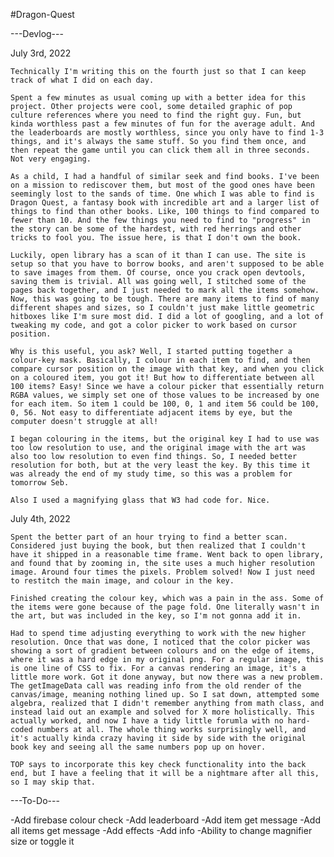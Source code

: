 #Dragon-Quest

---Devlog---

July 3rd, 2022

    Technically I'm writing this on the fourth just so that I can keep track of what I did on each day. 

    Spent a few minutes as usual coming up with a better idea for this project. Other projects were cool, some detailed graphic of pop culture references where you need to find the right guy. Fun, but kinda worthless past a few minutes of fun for the average adult. And the leaderboards are mostly worthless, since you only have to find 1-3 things, and it's always the same stuff. So you find them once, and then repeat the game until you can click them all in three seconds. Not very engaging.

    As a child, I had a handful of similar seek and find books. I've been on a mission to rediscover them, but most of the good ones have been seemingly lost to the sands of time. One which I was able to find is Dragon Quest, a fantasy book with incredible art and a larger list of things to find than other books. Like, 100 things to find compared to fewer than 10. And the few things you need to find to "progress" in the story can be some of the hardest, with red herrings and other tricks to fool you. The issue here, is that I don't own the book.

    Luckily, open library has a scan of it than I can use. The site is setup so that you have to borrow books, and aren't supposed to be able to save images from them. Of course, once you crack open devtools, saving them is trivial. All was going well, I stitched some of the pages back together, and I just needed to mark all the items somehow. Now, this was going to be tough. There are many items to find of many different shapes and sizes, so I couldn't just make little geometric hitboxes like I'm sure most did. I did a lot of googling, and a lot of tweaking my code, and got a color picker to work based on cursor position. 

    Why is this useful, you ask? Well, I started putting together a colour-key mask. Basically, I colour in each item to find, and then compare cursor position on the image with that key, and when you click on a coloured item, you got it! But how to differentiate between all 100 items? Easy! Since we have a colour picker that essentially return RGBA values, we simply set one of those values to be increased by one for each item. So item 1 could be 100, 0, 1 and item 56 could be 100, 0, 56. Not easy to differentiate adjacent items by eye, but the computer doesn't struggle at all!

    I began colouring in the items, but the original key I had to use was too low resolution to use, and the original image with the art was also too low resolution to even find things. So, I needed better resolution for both, but at the very least the key. By this time it was already the end of my study time, so this was a problem for tomorrow Seb.

    Also I used a magnifying glass that W3 had code for. Nice.

July 4th, 2022

    Spent the better part of an hour trying to find a better scan. Considered just buying the book, but then realized that I couldn't have it shipped in a reasonable time frame. Went back to open library, and found that by zooming in, the site uses a much higher resolution image. Around four times the pixels. Problem solved! Now I just need to restitch the main image, and colour in the key.

    Finished creating the colour key, which was a pain in the ass. Some of the items were gone because of the page fold. One literally wasn't in the art, but was included in the key, so I'm not gonna add it in. 

    Had to spend time adjusting everything to work with the new higher resolution. Once that was done, I noticed that the color picker was showing a sort of gradient between colours and on the edge of items, where it was a hard edge in my original png. For a regular image, this is one line of CSS to fix. For a canvas rendering an image, it's a little more work. Got it done anyway, but now there was a new problem. The getImageData call was reading info from the old render of the canvas/image, meaning nothing lined up. So I sat down, attempted some algebra, realized that I didn't remember anything from math class, and instead laid out an example and solved for X more holistically. This actually worked, and now I have a tidy little forumla with no hard-coded numbers at all. The whole thing works surprisingly well, and it's actually kinda crazy having it side by side with the original book key and seeing all the same numbers pop up on hover. 

    TOP says to incorporate this key check functionality into the back end, but I have a feeling that it will be a nightmare after all this, so I may skip that. 


---To-Do---

-Add firebase colour check
-Add leaderboard
-Add item get message
-Add all items get message
-Add effects
-Add info
-Ability to change magnifier size or toggle it